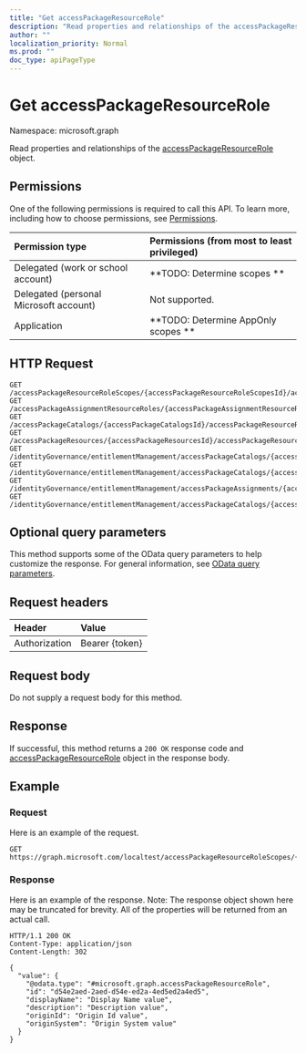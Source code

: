 ```yaml
---
title: "Get accessPackageResourceRole"
description: "Read properties and relationships of the accessPackageResourceRole object."
author: ""
localization_priority: Normal
ms.prod: ""
doc_type: apiPageType
---
```


# Get accessPackageResourceRole

Namespace: microsoft.graph

Read properties and relationships of the [accessPackageResourceRole](../resources/accesspackageresourcerole.md) object.

## Permissions
One of the following permissions is required to call this API. To learn more, including how to choose permissions, see [Permissions](/concepts/permissions-reference.md).

|Permission type|Permissions (from most to least privileged)|
|:---|:---|
|Delegated (work or school account)|**TODO: Determine scopes **|
|Delegated (personal Microsoft account)|Not supported.|
|Application|**TODO: Determine AppOnly scopes **|

## HTTP Request
<!-- {
  "blockType": "ignored"
}
-->
``` http
GET /accessPackageResourceRoleScopes/{accessPackageResourceRoleScopesId}/accessPackageResourceRole
GET /accessPackageAssignmentResourceRoles/{accessPackageAssignmentResourceRolesId}/accessPackageResourceRole
GET /accessPackageCatalogs/{accessPackageCatalogsId}/accessPackageResourceRoles/{accessPackageResourceRoleId}
GET /accessPackageResources/{accessPackageResourcesId}/accessPackageResourceRoles/{accessPackageResourceRoleId}
GET /identityGovernance/entitlementManagement/accessPackageCatalogs/{accessPackageCatalogId}/accessPackageResourceRoles/{accessPackageResourceRoleId}
GET /identityGovernance/entitlementManagement/accessPackageCatalogs/{accessPackageCatalogId}/accessPackageResources/{accessPackageResourceId}/accessPackageResourceRoles/{accessPackageResourceRoleId}
GET /identityGovernance/entitlementManagement/accessPackageAssignments/{accessPackageAssignmentId}/accessPackageAssignmentResourceRoles/{accessPackageAssignmentResourceRoleId}/accessPackageResourceRole
GET /identityGovernance/entitlementManagement/accessPackageCatalogs/{accessPackageCatalogId}/accessPackages/{accessPackageId}/accessPackageResourceRoleScopes/{accessPackageResourceRoleScopeId}/accessPackageResourceRole
```

## Optional query parameters
This method supports some of the OData query parameters to help customize the response. For general information, see [OData query parameters](/graph/query-parameters).

## Request headers
|Header|Value|
|:---|:---|
|Authorization|Bearer {token}|

## Request body
Do not supply a request body for this method.

## Response
If successful, this method returns a `200 OK` response code and [accessPackageResourceRole](../resources/accesspackageresourcerole.md) object in the response body.

## Example

### Request
Here is an example of the request.
<!-- {
  "blockType": "request",
  "name": "get_accesspackageresourcerole"
}
-->
``` http
GET https://graph.microsoft.com/localtest/accessPackageResourceRoleScopes/{accessPackageResourceRoleScopesId}/accessPackageResourceRole
```

### Response
Here is an example of the response. Note: The response object shown here may be truncated for brevity. All of the properties will be returned from an actual call.
<!-- {
  "blockType": "response",
  "truncated": true,
  "@odata.type": "microsoft.graph.accessPackageResourceRole"
}
-->
``` http
HTTP/1.1 200 OK
Content-Type: application/json
Content-Length: 302

{
  "value": {
    "@odata.type": "#microsoft.graph.accessPackageResourceRole",
    "id": "d54e2aed-2aed-d54e-ed2a-4ed5ed2a4ed5",
    "displayName": "Display Name value",
    "description": "Description value",
    "originId": "Origin Id value",
    "originSystem": "Origin System value"
  }
}
```

